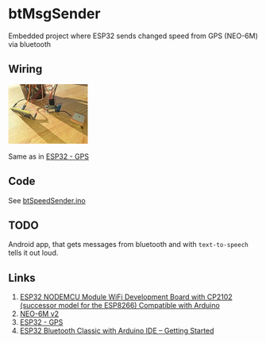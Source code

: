 # btMsgSender

Embedded project where ESP32 sends changed speed from GPS (NEO-6M) via bluetooth

## Wiring

[![ESP32 and NEO-6M wiring](ESP32.NEO-6M.Wiring.thb.jpg)](ESP32.NEO-6M.Wiring.jpg)

Same as in [ESP32 - GPS](https://esp32io.com/tutorials/esp32-gps)

## Code

See [btSpeedSender.ino](btSpeedSender.ino)

## TODO

Android app, that gets messages from bluetooth and with `text-to-speech` tells it out loud.

## Links
1. [ESP32 NODEMCU Module WiFi Development Board with CP2102 (successor model for the ESP8266) Compatible with Arduino](https://www.az-delivery.de/en/products/esp32-developmentboard)
2. [NEO-6M v2](https://www.elektroniikkaosat.com/c-45/p-740878767/GPS-moduuli-NEO-6M.html)
3. [ESP32 - GPS](https://esp32io.com/tutorials/esp32-gps)
4. [ESP32 Bluetooth Classic with Arduino IDE – Getting Started](https://randomnerdtutorials.com/esp32-bluetooth-classic-arduino-ide/)

